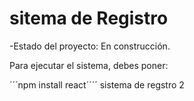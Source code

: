 <h1> sitema de Registro</h1>

-Estado del proyecto: En construcción.

Para ejecutar el sistema, debes poner:

´´´npm install react´´´´
sistema de regstro 2
